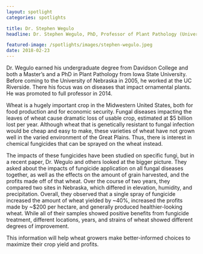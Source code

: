 ```yaml
---
layout: spotlight
categories: spotlights

title: Dr. Stephen Wegulo
headline: Dr. Stephen Wegulo, PhD, Professor of Plant Pathology (University of Nebraska-Lincoln).<p> Dr. Wegulo’s research focuses on management of agricultural diseases, with a particular focus on wheat.

featured-image: /spotlights/images/stephen-wegulo.jpeg
date: 2018-02-23
---
```


Dr. Wegulo earned his undergraduate degree from Davidson College and both a Master’s and a PhD in Plant Pathology from Iowa State University. Before coming to the University of Nebraska in 2005, he worked at the UC Riverside. There his focus was on diseases that impact ornamental plants. He was promoted to full professor in 2014.

Wheat is a hugely important crop in the Midwestern United States, both for food production and for economic security. Fungal diseases impacting the leaves of wheat cause dramatic loss of usable crop, estimated at $5 billion lost per year. Although wheat that is genetically resistant to fungal infection would be cheap and easy to make, these varieties of wheat have not grown well in the varied environment of the Great Plains. Thus, there is interest in chemical fungicides that can be sprayed on the wheat instead.

The impacts of these fungicides have been studied on specific fungi, but in a recent paper, Dr. Wegulo and others looked at the bigger picture. They asked about the impacts of fungicide application on all fungal diseases together, as well as the effects on the amount of grain harvested, and the profits made off of that wheat. Over the course of two years, they compared two sites in Nebraska, which differed in elevation, humidity, and precipitation. Overall, they observed that a single spray of fungicide increased the amount of wheat yielded by ~40%, increased the profits made by ~$200 per hectare, and generally produced healthier-looking wheat. While all of their samples showed positive benefits from fungicide treatment, different locations, years, and strains of wheat showed different degrees of improvement.

This information will help wheat growers make better-informed choices to maximize their crop yield and profits.